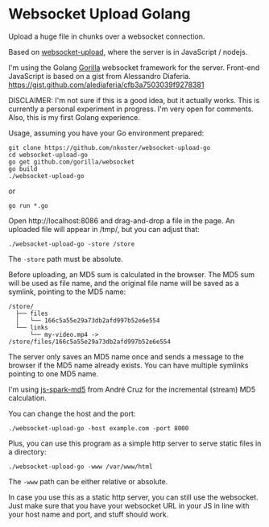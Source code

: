 # Websocket Upload Golang

Upload a huge file in chunks over a websocket connection.

Based on [websocket-upload](https://github.com/nkoster/websocket-upload), where the server is in JavaScript / nodejs.

I'm using the Golang [Gorilla](https://github.com/gorilla/websocket/) websocket framework for the server. 
Front-end JavaScript is based on a gist from Alessandro Diaferia.
https://gist.github.com/alediaferia/cfb3a7503039f9278381

DISCLAIMER: I'm not sure if this is a good idea, but it actually works.
This is currently a personal experiment in progress. I'm very open for comments. Also, this is my first Golang experience.

Usage, assuming you have your Go environment prepared:

```
git clone https://github.com/nkoster/websocket-upload-go
cd websocket-upload-go
go get github.com/gorilla/websocket
go build
./websocket-upload-go
````

or

```
go run *.go
```

Open http://localhost:8086 and drag-and-drop a file in the page.
An uploaded file will appear in /tmp/, but you can adjust that:

```
./websocket-upload-go -store /store
```

The ```-store``` path must be absolute.

Before uploading, an MD5 sum is calculated in the browser.
The MD5 sum will be used as file name, and the original file name will be saved as a symlink,
pointing to the MD5 name:

```
/store/
  ├── files
  │   └── 166c5a55e29a73db2afd997b52e6e554
  └── links
      └── my-video.mp4 -> /store/files/166c5a55e29a73db2afd997b52e6e554
 ```

The server only saves an MD5 name once and sends a message to the browser if the MD5 name already exists.
You can have multiple symlinks pointing to one MD5 name.

I'm using [js-spark-md5](https://github.com/satazor/js-spark-md5) from André Cruz
for the incremental (stream) MD5 calculation.

You can change the host and the port:

```
./websocket-upload-go -host example.com -port 8000
```

Plus, you can use this program as a simple http server to serve static files in a directory:

```
./websocket-upload-go -www /var/www/html
```

The ```-www``` path can be either relative or absolute.

In case you use this as a static http server, you can still use the websocket.
Just make sure that you have your websocket URL in your JS in line with your host name and port, and stuff should work.
